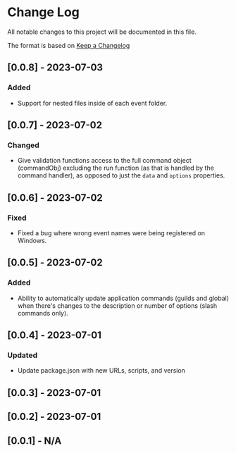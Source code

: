 # Change Log

All notable changes to this project will be documented in this file.

The format is based on [Keep a Changelog](http://keepachangelog.com/)

## [0.0.8] - 2023-07-03

### Added

-   Support for nested files inside of each event folder.

## [0.0.7] - 2023-07-02

### Changed

-   Give validation functions access to the full command object (commandObj) excluding the run function (as that is handled by the command handler), as opposed to just the `data` and `options` properties.

## [0.0.6] - 2023-07-02

### Fixed

-   Fixed a bug where wrong event names were being registered on Windows.

## [0.0.5] - 2023-07-02

### Added

-   Ability to automatically update application commands (guilds and global) when there's changes to the description or number of options (slash commands only).

## [0.0.4] - 2023-07-01

### Updated

-   Update package.json with new URLs, scripts, and version

## [0.0.3] - 2023-07-01

## [0.0.2] - 2023-07-01

## [0.0.1] - N/A
